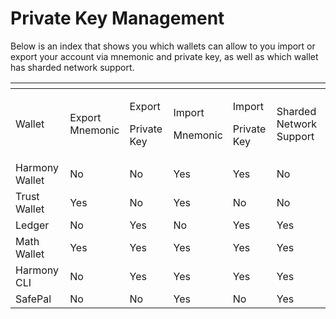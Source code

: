 # Private Key Management

Below is an index that shows you which wallets can allow to you import or export your account via mnemonic and private key, as well as which wallet has sharded network support.

<table>
  <thead>
    <tr>
      <th style="text-align:left"></th>
      <th style="text-align:left"></th>
      <th style="text-align:left"></th>
      <th style="text-align:left"></th>
      <th style="text-align:left"></th>
      <th style="text-align:left"></th>
    </tr>
  </thead>
  <tbody>
    <tr>
      <td style="text-align:left">Wallet</td>
      <td style="text-align:left">Export
        <br />Mnemonic</td>
      <td style="text-align:left">
        <p>Export</p>
        <p>Private Key</p>
      </td>
      <td style="text-align:left">
        <p>Import</p>
        <p>Mnemonic</p>
      </td>
      <td style="text-align:left">
        <p>Import</p>
        <p>Private Key</p>
      </td>
      <td style="text-align:left">Sharded Network Support</td>
    </tr>
    <tr>
      <td style="text-align:left">Harmony Wallet</td>
      <td style="text-align:left">No</td>
      <td style="text-align:left">No</td>
      <td style="text-align:left">Yes</td>
      <td style="text-align:left">Yes</td>
      <td style="text-align:left">No</td>
    </tr>
    <tr>
      <td style="text-align:left">Trust Wallet</td>
      <td style="text-align:left">Yes</td>
      <td style="text-align:left">No</td>
      <td style="text-align:left">Yes</td>
      <td style="text-align:left">No</td>
      <td style="text-align:left">No</td>
    </tr>
    <tr>
      <td style="text-align:left">Ledger</td>
      <td style="text-align:left">No</td>
      <td style="text-align:left">Yes</td>
      <td style="text-align:left">No</td>
      <td style="text-align:left">Yes</td>
      <td style="text-align:left">Yes</td>
    </tr>
    <tr>
      <td style="text-align:left">Math Wallet</td>
      <td style="text-align:left">Yes</td>
      <td style="text-align:left">Yes</td>
      <td style="text-align:left">Yes</td>
      <td style="text-align:left">Yes</td>
      <td style="text-align:left">Yes</td>
    </tr>
    <tr>
      <td style="text-align:left">Harmony CLI</td>
      <td style="text-align:left">No</td>
      <td style="text-align:left">Yes</td>
      <td style="text-align:left">Yes</td>
      <td style="text-align:left">Yes</td>
      <td style="text-align:left">Yes</td>
    </tr>
    <tr>
      <td style="text-align:left">SafePal</td>
      <td style="text-align:left">No</td>
      <td style="text-align:left">No</td>
      <td style="text-align:left">Yes</td>
      <td style="text-align:left">No</td>
      <td style="text-align:left">Yes</td>
    </tr>
  </tbody>
</table>


